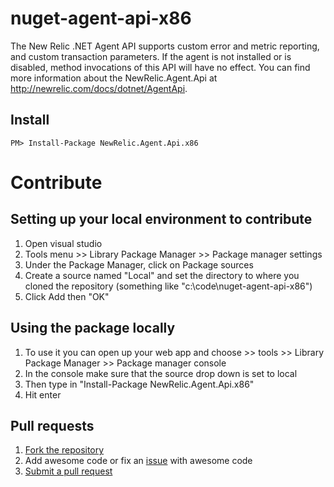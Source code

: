nuget-agent-api-x86
===================

The New Relic .NET Agent API supports custom error and metric reporting, and custom transaction parameters. If the agent is not installed or is disabled, method invocations of this API will have no effect. You can find more information about the NewRelic.Agent.Api at http://newrelic.com/docs/dotnet/AgentApi.


Install
---------------

	PM> Install-Package NewRelic.Agent.Api.x86

Contribute
===========================


Setting up your local environment to contribute
---------------------------------
1. Open visual studio
2. Tools menu >> Library Package Manager >> Package manager settings
3. Under the Package Manager, click on Package sources
4. Create a source named "Local" and set the directory to where you cloned the repository (something like "c:\code\nuget-agent-api-x86")
5. Click Add then "OK"

Using the package locally
-----------------------------
1.  To use it you can open up your web app and choose >> tools >> Library Package Manager >> Package manager console
2.  In the console make sure that the source drop down is set to local
3.  Then type in "Install-Package NewRelic.Agent.Api.x86"
4.  Hit enter

Pull requests
--------------------
1. [Fork the repository](https://help.github.com/articles/fork-a-repo)
2. Add awesome code or fix an [issue](https://github.com/newrelic/nuget-agent-api-x86/issues) with awesome code
3. [Submit a pull request](https://github.com/newrelic/nuget-agent-api-x86/pulls)